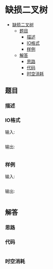 # 缺损二叉树

- [缺损二叉树](#缺损二叉树)
  - [题目](#题目)
    - [描述](#描述)
    - [IO格式](#io格式)
    - [样例](#样例)
  - [解答](#解答)
    - [思路](#思路)
    - [代码](#代码)
    - [时空消耗](#时空消耗)

## 题目

### 描述



### IO格式

输入:

```

```

输出:

```

```

### 样例

输入:

```

```

输出:

```

```

## 解答

### 思路



### 代码

```C++

```

### 时空消耗

```

```